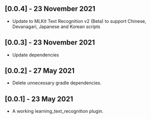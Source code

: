 ## [0.0.4] - 23 November 2021 

* Update to MLKit Text Recognition v2 (Beta) to support Chinese, Devanagari, Japanese and Korean scripts

## [0.0.3] - 23 November 2021

* Update dependencies

## [0.0.2] - 27 May 2021

* Delete unnecessary gradle dependencies.

## [0.0.1] - 23 May 2021

* A working learning_text_recognition plugin.
